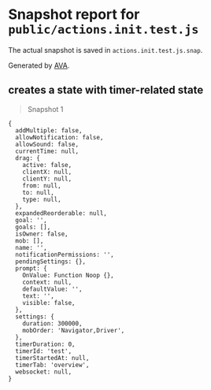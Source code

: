 # Snapshot report for `public/actions.init.test.js`

The actual snapshot is saved in `actions.init.test.js.snap`.

Generated by [AVA](https://avajs.dev).

## creates a state with timer-related state

> Snapshot 1

    {
      addMultiple: false,
      allowNotification: false,
      allowSound: false,
      currentTime: null,
      drag: {
        active: false,
        clientX: null,
        clientY: null,
        from: null,
        to: null,
        type: null,
      },
      expandedReorderable: null,
      goal: '',
      goals: [],
      isOwner: false,
      mob: [],
      name: '',
      notificationPermissions: '',
      pendingSettings: {},
      prompt: {
        OnValue: Function Noop {},
        context: null,
        defaultValue: '',
        text: '',
        visible: false,
      },
      settings: {
        duration: 300000,
        mobOrder: 'Navigator,Driver',
      },
      timerDuration: 0,
      timerId: 'test',
      timerStartedAt: null,
      timerTab: 'overview',
      websocket: null,
    }
